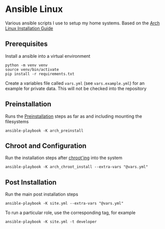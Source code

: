 Ansible Linux
=============

Various ansible scripts I use to setup my home systems. Based on
the [Arch Linux Installation Guide](https://wiki.archlinux.org/title/installation_guide)

## Prerequisites

Install a ansible into a virtual environment

```
python -m venv venv
source venv/bin/activate
pip install -r requirements.txt
```

Create a variables file called `vars.yml` (see `vars.example.yml`) for an example
for private data. This will not be checked into the repository

## Preinstallation

Runs the [Preinstallation](https://wiki.archlinux.org/title/installation_guide#Pre-installation)
steps as far as and including mounting the filesystems

```
ansible-playbook -K arch_preinstall
```

## Chroot and Configuration

Run the installation steps after [chroot'ing](https://wiki.archlinux.org/title/installation_guide#Chroot)
into the system

```
ansible-playbook -K arch_chroot_install --extra-vars "@vars.yml"
```

## Post Installation

Run the main post installation steps

```
ansible-playbook -K site.yml --extra-vars "@vars.yml"
```

To run a particular role, use the corresponding tag, for example

```
ansible-playbook -K site.yml -t developer
```
